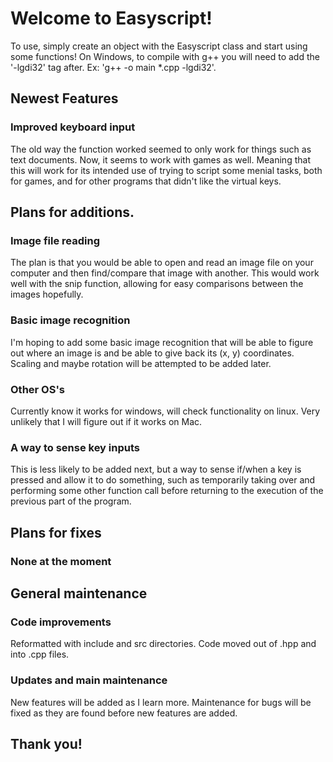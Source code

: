 # Welcome to Easyscript!
 To use, simply create an object with the Easyscript class and start using some functions! 
 On Windows, to compile with g++ you will need to add the '-lgdi32' tag after. 
 Ex: 'g++ -o main *.cpp -lgdi32'.

## Newest Features

### Improved keyboard input
 The old way the function worked seemed to only work for things 
 such as text documents. Now, it seems to work with games as well. 
 Meaning that this will work for its intended use of trying to script 
 some menial tasks, both for games, and for other programs that didn't like 
 the virtual keys.

## Plans for additions.

### Image file reading
The plan is that you would be able to open and read an image file on your computer 
and then find/compare that image with another. This would work well with the snip 
function, allowing for easy comparisons between the images hopefully. 

### Basic image recognition
I'm hoping to add some basic image recognition that will be able to figure out 
where an image is and be able to give back its (x, y) coordinates. Scaling and 
maybe rotation will be attempted to be added later.

### Other OS's
Currently know it works for windows, will check functionality on linux. Very unlikely 
that I will figure out if it works on Mac.

### A way to sense key inputs
This is less likely to be added next, but a way to sense if/when a key is pressed 
and allow it to do something, such as temporarily taking over and performing some 
other function call before returning to the execution of the previous part of the 
program. 

## Plans for fixes

### None at the moment

## General maintenance

### Code improvements
 Reformatted with include and src directories. Code moved out of 
 .hpp and into .cpp files.

### Updates and main maintenance
New features will be added as I learn more. Maintenance for bugs will be fixed 
as they are found before new features are added.

## Thank you!
